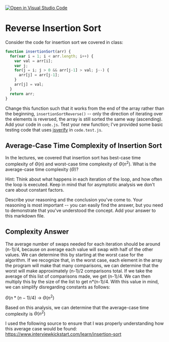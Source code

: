 [![Open in Visual Studio Code](https://classroom.github.com/assets/open-in-vscode-718a45dd9cf7e7f842a935f5ebbe5719a5e09af4491e668f4dbf3b35d5cca122.svg)](https://classroom.github.com/online_ide?assignment_repo_id=11851170&assignment_repo_type=AssignmentRepo)
# Reverse Insertion Sort

Consider the code for insertion sort we covered in class:

```javascript
function insertionSort(arr) {
  for(var i = 1; i < arr.length; i++) {
    var val = arr[i];
    var j;
    for(j = i; j > 0 && arr[j-1] > val; j--) {
      arr[j] = arr[j-1];
    }
    arr[j] = val;
  }
  return arr;
}
```

Change this function such that it works from the end of the array rather than
the beginning, `insertionSortReverse()` -- only the direction of
iterating over the elements is reversed, the array is still sorted the same way
(ascending). Add your code in `code.js`. Test your new function; I've provided
some basic testing code that uses [jsverify](https://jsverify.github.io/) in
`code.test.js`.

## Average-Case Time Complexity of Insertion Sort

In the lectures, we covered that insertion sort has best-case time complexity of
$\Theta(n)$ and worst-case time complexity of $\Theta(n^2)$. What is the
average-case time complexity ($\Theta$)?

Hint: Think about what happens in each iteration of the loop, and how often the
loop is executed. Keep in mind that for asymptotic analysis we don't care about
constant factors.

Describe your reasoning and the conclusion you've come to. Your reasoning is
most important -- you can easily find the answer, but you need to demonstrate
that you've understood the concept. Add your answer to this markdown file.

## Complexity Answer

The average number of swaps needed for each iteration should be around (n-1)/4, because on average each value will swap with half of the other values. We can determine this by starting at the worst case for the algorithm. If we recognize that, in the worst case, each element in the array the program will make that many comparisons, we can determine that the worst will make approximately (n-1)/2 comparisons total. If we take the average of this list of comparisons made, we get (n-1)/4. We can then multiply this by the size of the list to get n*(n-1)/4. With this value in mind, we can simplify disregarding constants as follows:

$\Theta(n*(n-1)/4)$ -> $\Theta(n^2)$

Based on this analysis, we can determine that the average-case time complexity is $\Theta(n^2)$

I used the following source to ensure that I was properly understanding how this average case would be found: https://www.interviewkickstart.com/learn/insertion-sort